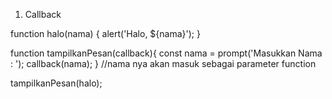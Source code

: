 1. Callback

function halo(nama) {
    alert('Halo, ${nama}');
}

function tampilkanPesan(callback){
    const nama = prompt('Masukkan Nama : ');
    callback(nama);
}
//nama nya akan masuk sebagai parameter function

tampilkanPesan(halo);
